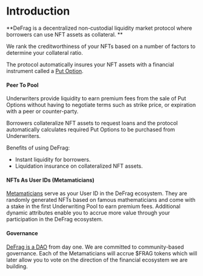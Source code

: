 # Introduction

**DeFrag is a decentralized non-custodial liquidity market protocol where borrowers can use NFT assets as collateral. **

We rank the creditworthiness of your NFTs based on a number of factors to determine your collateral ratio.&#x20;

The protocol automatically insures your NFT assets with a financial instrument called a [Put Option](overview/nft-loans.md).

#### Peer To Pool

Underwriters provide liquidity to earn premium fees from the sale of Put Options without having to negotiate terms such as strike price, or expiration with a peer or counter-party. &#x20;

Borrowers collateralize NFT assets to request loans and the protocol automatically calculates required Put Options to be purchased from Underwriters.

Benefits of using DeFrag:

* Instant liquidity for borrowers.
* Liquidation insurance on collateralized NFT assets.

#### NFTs As User IDs (Metamaticians)

[Metamaticians](overview/minting-metamaticians.md) serve as your User ID in the DeFrag ecosystem. They are randomly generated NFTs based on famous mathematicians and come with a stake in the first Underwriting Pool to earn premium fees. Additional dynamic attributes enable you to accrue more value through your participation in the DeFrag ecosystem.

#### Governance

[DeFrag is a DAO](overview/defrag-dao.md) from day one. We are committed to community-based governance. Each of the Metamaticians will accrue $FRAG tokens which will later allow you to vote on the direction of the financial ecosystem we are building.



